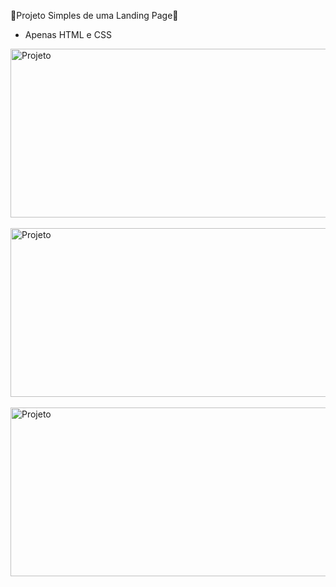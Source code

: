 📸Projeto Simples de uma Landing Page📸
- Apenas HTML e CSS 
<img align="center" alt="Projeto" height="270" width="520" src="https://github.com/ViniciusAzambuja-Dev/Landing_Page/assets/145075747/938003ed-e105-4df6-bf80-98a491879668" />
<br><br>
<img align="center" alt="Projeto" height="270" width="520" src="https://github.com/ViniciusAzambuja-Dev/Landing_Page/assets/145075747/2f5782be-8782-4564-b1bd-db4db614db0e" />
<br><br>
<img align="center" alt="Projeto" height="270" width="520" src="https://github.com/ViniciusAzambuja-Dev/Landing_Page/assets/145075747/ba55d725-3103-4830-91de-340ba8e1d3b8" />
